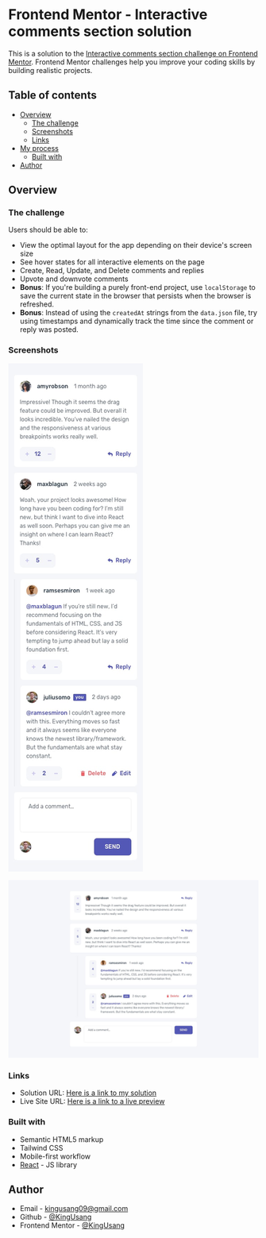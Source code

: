 # Frontend Mentor - Interactive comments section solution

This is a solution to the [Interactive comments section challenge on Frontend Mentor](https://www.frontendmentor.io/challenges/interactive-comments-section-iG1RugEG9). Frontend Mentor challenges help you improve your coding skills by building realistic projects. 

## Table of contents

- [Overview](#overview)
  - [The challenge](#the-challenge)
  - [Screenshots](#screenshots)
  - [Links](#links)
- [My process](#my-process)
  - [Built with](#built-with)
- [Author](#author)


## Overview

### The challenge

Users should be able to:

- View the optimal layout for the app depending on their device's screen size
- See hover states for all interactive elements on the page
- Create, Read, Update, and Delete comments and replies
- Upvote and downvote comments
- **Bonus**: If you're building a purely front-end project, use `localStorage` to save the current state in the browser that persists when the browser is refreshed.
- **Bonus**: Instead of using the `createdAt` strings from the `data.json` file, try using timestamps and dynamically track the time since the comment or reply was posted.

### Screenshots

![](./design/mobile-design.jpg)

![](./design/desktop-design.jpg)

### Links

- Solution URL: [Here is a link to my solution](https://github.com/KingUsang/interactive-comments-section)
- Live Site URL: [Here is a link to a live preview](https://interactive-comments-section-qvgouvr7z-king-usangs-projects.vercel.app)


### Built with

- Semantic HTML5 markup
- Tailwind CSS
- Mobile-first workflow
- [React](https://reactjs.org/) - JS library

## Author

- Email - [kingusang09@gmail.com](mailto:kingusang09@gmail.com)
- Github - [@KingUsang](https://github.com/KingUsang)
- Frontend Mentor - [@KingUsang](https://www.frontendmentor.io/profile/KingUsang)